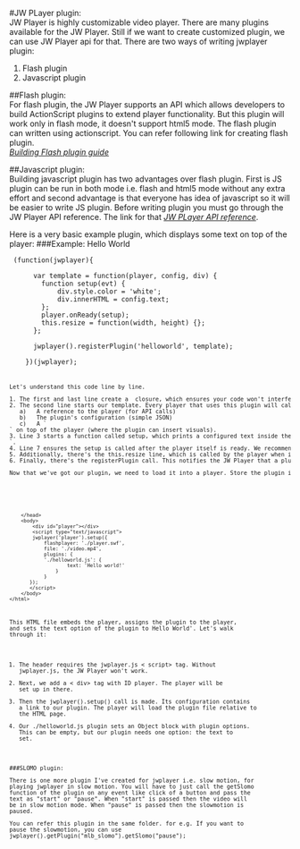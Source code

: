 #JW PLayer plugin: 	  
JW Player is highly customizable video player. There are many plugins available for the JW Player.
Still if we want to create customized plugin, we can use JW Player api for that.
There are two ways of writing jwplayer plugin:   
1. Flash plugin  
2. Javascript plugin  

##Flash plugin:  
For flash plugin, the JW Player supports an API which allows developers to build ActionScript plugins to extend player functionality.
But this plugin will work only in flash mode, it doesn't support html5 mode. The flash plugin can written using actionscript. You can refer following link for creating flash plugin.  
[*Building Flash plugin guide* ](http://www.longtailvideo.com/support/jw-player/jw-player-for-flash-v5/17679/building-flash-plugins)

##Javascript plugin:   
Building javascript plugin has two advantages over flash plugin. First is JS plugin can be run in both mode i.e. flash and html5 mode without any extra effort and second advantage is that everyone has idea of javascript so it will be easier to write JS plugin.
Before writing plugin you must go through the JW Player API reference. The link for that [*JW PLayer API reference*](http://www.longtailvideo.com/support/jw-player/jw-player-for-flash-v5/12540/javascript-api-reference/).

Here is a very basic example plugin, which displays some text on top of the player:
###Example: Hello World   

  <pre><code> (function(jwplayer){

      var template = function(player, config, div) {
        function setup(evt) {
            div.style.color = 'white';
            div.innerHTML = config.text;
        };
        player.onReady(setup);
        this.resize = function(width, height) {};
      };

      jwplayer().registerPlugin('helloworld', template);

    })(jwplayer); 
<code><pre>	

Let's understand this code line by line.  

1. The first and last line create a  closure, which ensures your code won't interfere with any other JavaScript running on the page.  
2. The second line starts our template. Every player that uses this plugin will call the template, with the following parameters:  
   a) 	A reference to the player (for API calls)  
   b)   The plugin's configuration (simple JSON)  
   c)   A `<div>` on top of the player (where the plugin can insert visuals).  	
3. Line 3 starts a function called setup, which prints a configured text inside the plugin `<div>`.  
4. Line 7 ensures the setup is called after the player itself is ready. We recommend using an onReady listener, and holding off on all other API calls until this is fired.  
5. Additionally, there's the this.resize line, which is called by the player when it is resized (e.g. on startup). This function is required, but not always needed (like here).  
6. Finally, there's the registerPlugin call. This notifies the JW Player that a plugin was loaded.  

Now that we've got our plugin, we need to load it into a player. Store the plugin in a folder for e.g. plugins. Now for using this plugin, we can simply configure the jwplayer with plugins attribute in javascript. For testing purpose we can create an html file e.g. helloworld.html.

    <html>
        <head>
            <script src="./jwplayer.js" type="text/javascript"></script>
        </head>
        <body>
            <div id="player"></div>
            <script type="text/javascript">
            jwplayer('player').setup({
                flashplayer: './player.swf',
                file: './video.mp4',
                plugins: {
                './helloworld.js': {
                        text: 'Hello world!'
                    }
                }
           });
           </script>
        </body>
    </html>
This HTML file embeds the player, assigns the plugin to the player, and sets the text option of the plugin to Hello World'. Let's walk through it:
	
1. The header requires the jwplayer.js < script> tag. Without jwplayer.js, the JW Player won't work.
2. Next, we add a < div> tag with ID player. The player will be set up in there.
3. Then the jwplayer().setup() call is made. Its configuration contains a link to our plugin. The player will load the plugin file relative to the HTML page.
4. Our ./helloworld.js plugin sets an Object block with plugin options. This can be empty, but our plugin needs one option: the text to set.

###SLOMO plugin:  
There is one more plugin I've created for jwplayer i.e. slow motion, for playing jwplayer in slow motion.
You will have to just call the getSlomo function of the plugin on any event like click of a button and pass the text as "start" or "pause". 
When "start" is passed then the video will be in slow motion mode. When "pause" is passed then the slowmotion is paused.   
You can refer this plugin in the same folder.
for e.g. If you want to pause the slowmotion, you can use
jwplayer().getPlugin("mlb_slomo").getSlomo("pause");

